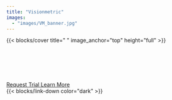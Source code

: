 ```yaml
---
title: "Visionmetric"
images:
  - "images/VM_banner.jpg"
---
```

{{< blocks/cover title=" " image_anchor="top" height="full" >}}
<section class="cover-section d-flex flex-column" style="min-height: 97vh; background-image: url('/vmhugo/images/VM_banner.jpg'); background-size: cover; background-position: center;">
  <div class="flex-grow-1 d-flex flex-column justify-content-end align-items-center" style="padding-bottom: 0px;" >
    <!-- Button Row -->
    <div class="d-flex justify-content-center" style="margin-top: 100px;">
      <a class="btn btn-lg btn-secondary me-3 mb-4" href="/contactus/">
        Request Trial 
      </a>
      <a class="btn btn-lg btn-primary mb-4" href="/efit6/">
        Learn More <i class="fas fa-arrow-alt-circle-right ms-2"></i>
      </a>
    </div>
  </div>
  <div class="cover-arrow">
    {{< blocks/link-down color="dark" >}}
  </div>
</section>
{{< /blocks/cover >}}
<!--=========================================================================================== -->
{{% blocks/section type="row" class="narrow-section"%}}
{{% blocks/feature icon="fa-map-marker-alt" title="80% UK Coverage" %}}
{{% /blocks/feature %}}

{{% blocks/feature icon="fa-globe" title="30+ Countries Worldwide" %}}
{{% /blocks/feature %}}

{{% blocks/feature icon="fa-check-circle" title="1000s Correctly Identified" %}}
{{% /blocks/feature %}}

{{% /blocks/section %}}
<!--=========================================================================================== -->


<!-- {{% blocks/lead color="primary" %}}
Goldydocs provides a single web UI providing visibility into porridge
temperature, chair size, and bed softness metrics! You can even find out who's
been eating **your** porridge.

(Sadly, Goldydocs isn't a real project, but you can use this site as an example
to create your own real websites with [Docsy](https://docsy.dev))
{{% /blocks/lead %}} -->

<!-- {{% blocks/section color="primary" type="row" %}}

{{% blocks/feature col="6" title="The World's Preferred Facial Composite Software" class="bg-dark-purple text-center" %}}
Our products, EFIT6 and E-FIT produce facial composites and are the preferred choice of British Police forces and used in over 30 countries around the world.

- Increase identification rates  
- Reduce cost and increase time efficiency  
- Get outstanding support
{{% /blocks/feature %}}

{{% blocks/feature col="6" title="Key Features" class="bg-dark-orange text-center" %}}
- Matches witness's memory process  
- AI improves speed & accuracy  
- Full colour, photo-realistic images  
- Worldwide facial databases  
- Sophisticated feature transformation  
- Fully automatic age progression  
- Seamless interface to photoshop and paintshop
{{% /blocks/feature %}}

{{% /blocks/section %}}
 -->
<!-- <div class="bg-dark-purple text-white py-5">
  {{% blocks/lead %}}
  <div class="container" style="background: transparent;">
    
  </div>
  {{% /blocks/lead %}}
</div> -->

{{% blocks/lead color = "white" %}}
<div class="container">
  <div class="row">
    <div class="col-md-6">
      <h2>The World's Preferred Facial Composite Software</h2>
      <p>Our products, EFIT6 and E-FIT produce facial composites and are the preferred choice of British Police forces and used in over 30 countries around the world.</p>
      <ul style="text-align: left;">
        <li>Increase identification rates</li>
        <li>Reduce cost and increase time efficiency</li>
        <li>Get outstanding support</li>
      </ul>
    </div>
    <div class="col-md-6">
      <h2>Key Features</h2>
      <ul style="text-align: left;">
        <li>Matches witness's memory process</li>
        <li>AI improves speed & accuracy</li>
        <li>Full colour, photo-realistic images</li>
        <li>Worldwide facial databases</li>
        <li>Sophisticated feature transformation</li>
        <li>Fully automatic age progression</li>
        <li>Seamless interface to photoshop and paintshop</li>
      </ul>
    </div>
  </div>
</div>
{{% /blocks/lead %}}



<!--=========================================================================================== -->
{{% blocks/section color="orange" type="row" %}}
{{% blocks/feature icon="fa-cubes" title="Our Products" %}}
Instrumental in solving thousands of crimes...
{{% /blocks/feature %}}

{{% blocks/feature icon="fa-folder-open" title="Resource Centre" %}}
Courses and workshops, online tutorials & more...
{{% /blocks/feature %}}

{{% blocks/feature icon="fa-chalkboard-teacher" title="Training" %}}
Expert courses delivered home and away...
{{% /blocks/feature %}}
{{% /blocks/section %}}
<!--=========================================================================================== -->

<!-- {{% blocks/section %}}
This is the second section
{.h1 .text-center}
{{% /blocks/section %}}


{{% blocks/section type="row" %}}

{{% blocks/feature icon="fab fa-app-store-ios" title="Download **from AppStore**" %}}
Get the Goldydocs app!
{{% /blocks/feature %}}

{{% blocks/feature icon="fab fa-github" title="Contributions welcome!"
    url="https://github.com/google/docsy-example" %}}
We do a [Pull Request](https://github.com/google/docsy-example/pulls)
contributions workflow on **GitHub**. New users are always welcome!
{{% /blocks/feature %}}

{{% blocks/feature icon="fab fa-twitter" title="Follow us on Twitter!"
    url="https://twitter.com/GoHugoIO" %}}
For announcement of latest features etc.
{{% /blocks/feature %}}

{{% /blocks/section %}}


{{% blocks/section %}}
This is the another section
{.h1 .text-center}
{{% /blocks/section %}} -->